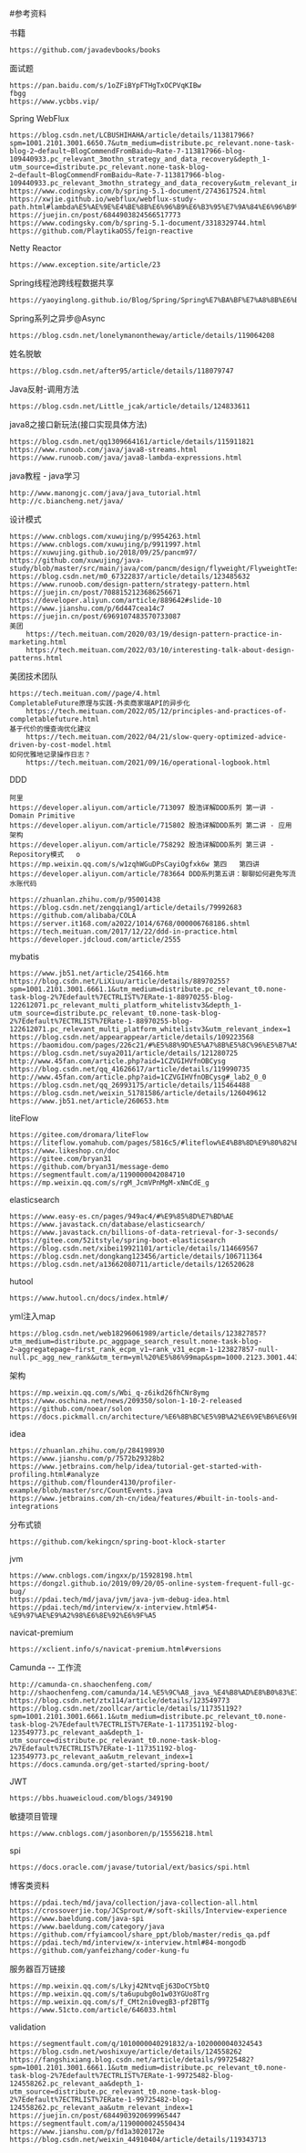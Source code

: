 #参考资料

书籍

    https://github.com/javadevbooks/books
    
面试题

    https://pan.baidu.com/s/1oZFiBYpFTHgTxOCPVqKIBw
    fbgg
    https://www.ycbbs.vip/


Spring WebFlux

    https://blog.csdn.net/LCBUSHIHAHA/article/details/113817966?spm=1001.2101.3001.6650.7&utm_medium=distribute.pc_relevant.none-task-blog-2~default~BlogCommendFromBaidu~Rate-7-113817966-blog-109440933.pc_relevant_3mothn_strategy_and_data_recovery&depth_1-utm_source=distribute.pc_relevant.none-task-blog-2~default~BlogCommendFromBaidu~Rate-7-113817966-blog-109440933.pc_relevant_3mothn_strategy_and_data_recovery&utm_relevant_index=13
    https://www.codingsky.com/b/spring-5.1-document/2743617524.html
    https://xwjie.github.io/webflux/webflux-study-path.html#lambda%E5%AE%9E%E4%BE%8B%E6%96%B9%E6%B3%95%E7%9A%84%E6%96%B9%E6%B3%95%E5%BC%95%E7%94%A8
    https://juejin.cn/post/6844903824566517773
    https://www.codingsky.com/b/spring-5.1-document/3318329744.html
    https://github.com/PlaytikaOSS/feign-reactive

Netty Reactor

    https://www.exception.site/article/23

Spring线程池跨线程数据共享

    https://yaoyinglong.github.io/Blog/Spring/Spring%E7%BA%BF%E7%A8%8B%E6%B1%A0%E8%B7%A8%E7%BA%BF%E7%A8%8B%E6%95%B0%E6%8D%AE%E5%85%B1%E4%BA%AB/

Spring系列之异步@Async
    
    https://blog.csdn.net/lonelymanontheway/article/details/119064208


姓名脱敏
    
    https://blog.csdn.net/after95/article/details/118079747

Java反射-调用方法

    https://blog.csdn.net/Little_jcak/article/details/124833611

java8之接口新玩法(接口实现具体方法)
    
    https://blog.csdn.net/qq1309664161/article/details/115911821
    https://www.runoob.com/java/java8-streams.html
    https://www.runoob.com/java/java8-lambda-expressions.html

java教程 - java学习

    http://www.manongjc.com/java/java_tutorial.html
    http://c.biancheng.net/java/

设计模式

    https://www.cnblogs.com/xuwujing/p/9954263.html
    https://www.cnblogs.com/xuwujing/p/9911997.html
    https://xuwujing.github.io/2018/09/25/pancm97/
    https://github.com/xuwujing/java-study/blob/master/src/main/java/com/pancm/design/flyweight/FlyweightTest.java
    https://blog.csdn.net/m0_67322837/article/details/123485632
    https://www.runoob.com/design-pattern/strategy-pattern.html
    https://juejin.cn/post/7088152123686256671
    https://developer.aliyun.com/article/889642#slide-10
    https://www.jianshu.com/p/6d447cea14c7
    https://juejin.cn/post/6969107483570733087
    美团
        https://tech.meituan.com/2020/03/19/design-pattern-practice-in-marketing.html
        https://tech.meituan.com/2022/03/10/interesting-talk-about-design-patterns.html



美团技术团队

    https://tech.meituan.com//page/4.html
    CompletableFuture原理与实践-外卖商家端API的异步化
        https://tech.meituan.com/2022/05/12/principles-and-practices-of-completablefuture.html
    基于代价的慢查询优化建议
        https://tech.meituan.com/2022/04/21/slow-query-optimized-advice-driven-by-cost-model.html
    如何优雅地记录操作日志？
        https://tech.meituan.com/2021/09/16/operational-logbook.html


DDD

    阿里
    https://developer.aliyun.com/article/713097 殷浩详解DDD系列 第一讲 - Domain Primitive
    https://developer.aliyun.com/article/715802 殷浩详解DDD系列 第二讲 - 应用架构
    https://developer.aliyun.com/article/758292 殷浩详解DDD系列 第三讲 - Repository模式   o
    https://mp.weixin.qq.com/s/w1zqhWGuDPsCayiOgfxk6w 第四   第四讲   
    https://developer.aliyun.com/article/783664 DDD系列第五讲：聊聊如何避免写流水账代码
    
    https://zhuanlan.zhihu.com/p/95001438
    https://blog.csdn.net/zengqiang1/article/details/79992683
    https://github.com/alibaba/COLA
    https://server.it168.com/a2022/1014/6768/000006768186.shtml
    https://tech.meituan.com/2017/12/22/ddd-in-practice.html
    https://developer.jdcloud.com/article/2555

mybatis

    https://www.jb51.net/article/254166.htm
    https://blog.csdn.net/LiXiuu/article/details/88970255?spm=1001.2101.3001.6661.1&utm_medium=distribute.pc_relevant_t0.none-task-blog-2%7Edefault%7ECTRLIST%7ERate-1-88970255-blog-122612071.pc_relevant_multi_platform_whitelistv3&depth_1-utm_source=distribute.pc_relevant_t0.none-task-blog-2%7Edefault%7ECTRLIST%7ERate-1-88970255-blog-122612071.pc_relevant_multi_platform_whitelistv3&utm_relevant_index=1
    https://blog.csdn.net/appearappear/article/details/109223568
    https://baomidou.com/pages/226c21/#%E5%88%9D%E5%A7%8B%E5%8C%96%E5%B7%A5%E7%A8%8B
    https://blog.csdn.net/suya2011/article/details/121280725
    http://www.45fan.com/article.php?aid=1CZVGIHVfnOBCysg
    https://blog.csdn.net/qq_41626617/article/details/119990735
    http://www.45fan.com/article.php?aid=1CZVGIHVfnOBCysg#_lab2_0_0
    https://blog.csdn.net/qq_26993175/article/details/115464488
    https://blog.csdn.net/weixin_51781586/article/details/126049612
    https://www.jb51.net/article/260653.htm

liteFlow

    https://gitee.com/dromara/liteFlow
    https://liteflow.yomahub.com/pages/5816c5/#liteflow%E4%B8%8D%E9%80%82%E7%94%A8%E4%BA%8E%E5%93%AA%E4%BA%9B%E5%9C%BA%E6%99%AF
    https://www.likeshop.cn/doc
    https://gitee.com/bryan31
    https://github.com/bryan31/message-demo
    https://segmentfault.com/a/1190000042084710
    https://mp.weixin.qq.com/s/rgM_JcmVPnMgM-xNmCdE_g

elasticsearch

    https://www.easy-es.cn/pages/949ac4/#%E9%85%8D%E7%BD%AE
    https://www.javastack.cn/database/elasticsearch/
    https://www.javastack.cn/billions-of-data-retrieval-for-3-seconds/
    https://gitee.com/52itstyle/spring-boot-elasticsearch
    https://blog.csdn.net/xibei19921101/article/details/114669567
    https://blog.csdn.net/dongkang123456/article/details/106711364
    https://blog.csdn.net/a13662080711/article/details/126520628

hutool

    https://www.hutool.cn/docs/index.html#/

yml注入map

    https://blog.csdn.net/web18296061989/article/details/123827857?utm_medium=distribute.pc_aggpage_search_result.none-task-blog-2~aggregatepage~first_rank_ecpm_v1~rank_v31_ecpm-1-123827857-null-null.pc_agg_new_rank&utm_term=yml%20%E5%86%99map&spm=1000.2123.3001.4430

架构
    
    https://mp.weixin.qq.com/s/Wbi_q-z6ikd26fhCNr8ymg
    https://www.oschina.net/news/209350/solon-1-10-2-released
    https://github.com/noear/solon
    https://docs.pickmall.cn/architecture/%E6%8B%BC%E5%9B%A2%E6%9E%B6%E6%9E%84.html

idea
    
    https://zhuanlan.zhihu.com/p/284198930
    https://www.jianshu.com/p/7572b29328b2
    https://www.jetbrains.com/help/idea/tutorial-get-started-with-profiling.html#analyze
    https://github.com/flounder4130/profiler-example/blob/master/src/CountEvents.java
    https://www.jetbrains.com/zh-cn/idea/features/#built-in-tools-and-integrations

分布式锁

    https://github.com/kekingcn/spring-boot-klock-starter

jvm
    
    https://www.cnblogs.com/ingxx/p/15928198.html
    https://dongzl.github.io/2019/09/20/05-online-system-frequent-full-gc-bug/
    https://pdai.tech/md/java/jvm/java-jvm-debug-idea.html
    https://pdai.tech/md/interview/x-interview.html#54-%E9%97%AE%E9%A2%98%E6%8E%92%E6%9F%A5

navicat-premium

    https://xclient.info/s/navicat-premium.html#versions

Camunda -- 工作流

    http://camunda-cn.shaochenfeng.com/
    http://shaochenfeng.com/camunda/14.%E5%9C%A8_java_%E4%B8%AD%E8%B0%83%E7%94%A8_dmn_%E5%86%B3%E7%AD%96/
    https://blog.csdn.net/ztx114/article/details/123549773
    https://blog.csdn.net/zoollcar/article/details/117351192?spm=1001.2101.3001.6661.1&utm_medium=distribute.pc_relevant_t0.none-task-blog-2%7Edefault%7ECTRLIST%7ERate-1-117351192-blog-123549773.pc_relevant_aa&depth_1-utm_source=distribute.pc_relevant_t0.none-task-blog-2%7Edefault%7ECTRLIST%7ERate-1-117351192-blog-123549773.pc_relevant_aa&utm_relevant_index=1
    https://docs.camunda.org/get-started/spring-boot/

JWT

    https://bbs.huaweicloud.com/blogs/349190

敏捷项目管理

    https://www.cnblogs.com/jasonboren/p/15556218.html

spi

    https://docs.oracle.com/javase/tutorial/ext/basics/spi.html

博客类资料
    
    https://pdai.tech/md/java/collection/java-collection-all.html
    https://crossoverjie.top/JCSprout/#/soft-skills/Interview-experience
    https://www.baeldung.com/java-spi
    https://www.baeldung.com/category/java
    https://github.com/rfyiamcool/share_ppt/blob/master/redis_qa.pdf
    https://pdai.tech/md/interview/x-interview.html#84-mongodb
    https://github.com/yanfeizhang/coder-kung-fu

服务器百万链接

    https://mp.weixin.qq.com/s/Lkyj42NtvqEj63DoCY5btQ
    https://mp.weixin.qq.com/s/ta6upubg0o1w03YGUo8Trg
    https://mp.weixin.qq.com/s/f_CMt2ni0vegB3-pf2BTTg
    https://www.51cto.com/article/646033.html

validation

    https://segmentfault.com/q/1010000040291832/a-1020000040324543
    https://blog.csdn.net/woshixuye/article/details/124558262
    https://fangshixiang.blog.csdn.net/article/details/99725482?spm=1001.2101.3001.6661.1&utm_medium=distribute.pc_relevant_t0.none-task-blog-2%7Edefault%7ECTRLIST%7ERate-1-99725482-blog-124558262.pc_relevant_aa&depth_1-utm_source=distribute.pc_relevant_t0.none-task-blog-2%7Edefault%7ECTRLIST%7ERate-1-99725482-blog-124558262.pc_relevant_aa&utm_relevant_index=1
    https://juejin.cn/post/6844903920699965447
    https://segmentfault.com/a/1190000024550434
    https://www.jianshu.com/p/fd1a3020172e
    https://blog.csdn.net/weixin_44910404/article/details/119343713
    
